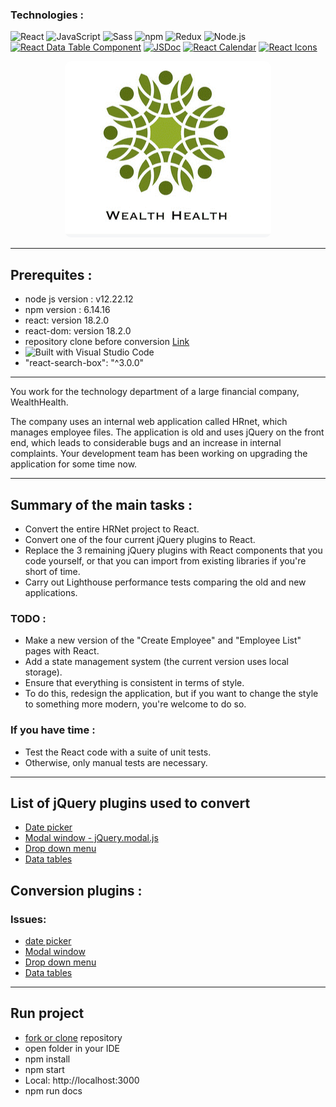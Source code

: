 ### Technologies : 

![React](https://img.shields.io/badge/-React-%23282C34?logo=react&logoColor=%2361DAFB)
![JavaScript](https://img.shields.io/badge/-JavaScript-%23F7DF1E?logo=javascript&logoColor=black&labelColor=%23F7DF1E&color=%23FFCE5A)
![Sass](https://img.shields.io/badge/-Sass-%23CC6699?logo=sass&logoColor=white)
![npm](https://img.shields.io/badge/-npm-%23CB3837?logo=npm&logoColor=white)
![Redux](https://img.shields.io/badge/-Redux-%23764ABC?logo=redux&logoColor=white)
![Node.js](https://img.shields.io/badge/-Node.js-%23339933?logo=node.js&logoColor=white)
[![React Data Table Component](https://img.shields.io/badge/React%20Data%20Table%20Component-6.15.1-blue)](https://www.npmjs.com/package/react-data-table-component)
[![JSDoc](https://img.shields.io/badge/JSDoc-3.6.7-blue)](https://www.npmjs.com/package/jsdoc)
[![React Calendar](https://img.shields.io/badge/React%20Calendar-3.4.0-blue)](https://www.npmjs.com/package/react-calendar)
[![React Icons](https://img.shields.io/badge/React%20Icons-4.2.0-orange)](https://www.npmjs.com/package/react-icons)


<div style="text-align: center; width: 100%">
  <img src="src/assets/logo_name.png" alt="logo" style="border-radius: 10px;">

</div>


---

## Prerequites : 

- node js version : v12.22.12
- npm version :  6.14.16
- react: version 18.2.0
- react-dom: version 18.2.0
- repository clone before conversion [Link](https://github.com/OpenClassrooms-Student-Center/P12_Front-end)
- ![Built with Visual Studio Code](https://img.shields.io/badge/Built%20with-Visual%20Studio%20Code-blue)
- "react-search-box": "^3.0.0"
---

You work for the technology department of a large financial company, WealthHealth. 

The company uses an internal web application called HRnet, which manages employee files. The application is old and uses jQuery on the front end, which leads to considerable bugs and an increase in internal complaints. Your development team has been working on upgrading the application for some time now.

---

  ## Summary of the main tasks : 

- Convert the entire HRNet project to React. 
- Convert one of the four current jQuery plugins to React.  
- Replace the 3 remaining jQuery plugins with React components that you code       yourself, or that you can import from existing libraries if you're short of time. 
- Carry out Lighthouse performance tests comparing the old and new applications. 

### TODO : 
- Make a new version of the "Create Employee" and "Employee List" pages with React.
- Add a state management system (the current version uses local storage).
- Ensure that everything is consistent in terms of style.  
- To do this, redesign the application, but if you want to change the style to something more modern, you're welcome to do so. 

### If you have time :  
- Test the React code with a suite of unit tests. 
- Otherwise, only manual tests are necessary.

--- 

##  List of jQuery plugins used to convert

- [Date picker](https://github.com/xdan/datetimepicker)
- [Modal window - jQuery.modal.js](https://github.com/kylefox/jquery-modal)
- [Drop down menu](https://github.com/jquery/jquery-ui/blob/main/ui/widgets/selectmenu.js)
- [Data tables](https://github.com/DataTables/DataTables)

## Conversion plugins : 
### Issues:
- [date picker](https://github.com/OpenClassrooms-Student-Center/P12_Front-end/issues/1)
- [Modal window ](https://github.com/OpenClassrooms-Student-Center/P12_Front-end/issues/3)
- [Drop down menu](https://github.com/OpenClassrooms-Student-Center/P12_Front-end/issues/4)
- [Data tables](https://github.com/DataTables/DataTables)


---

## Run project
- [fork or clone](https://github.com/pascalinecte91/Wealth_Health_P14) repository
- open folder in your IDE
- npm install
- npm start
- Local:  http://localhost:3000 
- npm run docs




